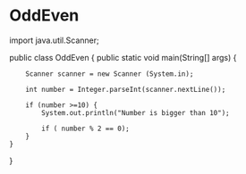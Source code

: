 # OddEven
import java.util.Scanner;

public class OddEven {
    public static void main(String[] args) {

        Scanner scanner = new Scanner (System.in);

        int number = Integer.parseInt(scanner.nextLine());

        if (number >=10) {
            System.out.println("Number is bigger than 10");

            if ( number % 2 == 0);
        }
    }
}
